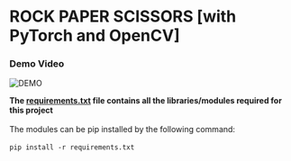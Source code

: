 # ROCK PAPER SCISSORS \[with PyTorch and OpenCV]
### Demo Video
![DEMO](demo.gif)

**The [requirements.txt](requirements.txt) file contains all the libraries/modules required for this project**
<br>
<br>
The modules can be pip installed by the following command:
<br>
<br>
`pip install -r requirements.txt`

